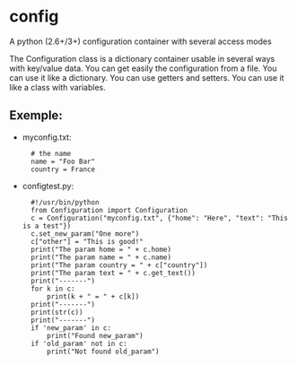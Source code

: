 config
======

A python (2.6+/3+) configuration container with several access modes

The Configuration class is a dictionary container usable in several ways with key/value data.
You can get easily the configuration from a file.
You can use it like a dictionary. You can use getters and setters. You can use it like a class with variables.

Exemple:
--------

- myconfig.txt:

        # the name
        name = "Foo Bar"
        country = France

- configtest.py:

        #!/usr/bin/python
        from Configuration import Configuration
        c = Configuration("myconfig.txt", {"home": "Here", "text": "This is a test"})
        c.set_new_param("One more")
        c["other"] = "This is good!"
        print("The param home = " + c.home)
        print("The param name = " + c.name)
        print("The param country = " + c["country"])
        print("The param text = " + c.get_text())
        print("-------")
        for k in c:
            print(k + " = " + c[k])
        print("-------")
        print(str(c))
        print("-------")
        if 'new_param' in c:
            print("Found new_param")
        if 'old_param' not in c:
            print("Not found old_param")
